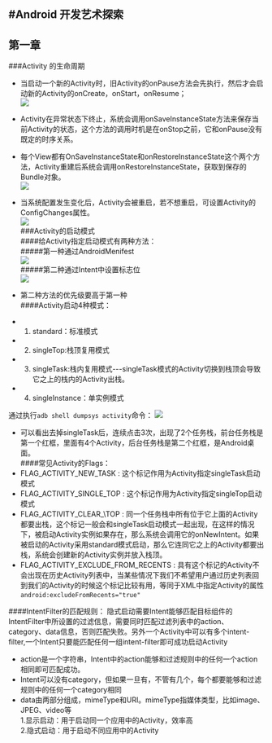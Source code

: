 #Android 开发艺术探索  
---
## 第一章  
###Activity 的生命周期  
* 当启动一个新的Activity时，旧Activity的onPause方法会先执行，然后才会启动新的Activity的onCreate，onStart，onResume；  
![](http://i.imgur.com/KGtVEmo.png)   
* Activity在异常状态下终止，系统会调用onSaveInstanceState方法来保存当前Activity的状态，这个方法的调用时机是在onStop之前，它和onPause没有既定的时序关系。
* 每个View都有OnSaveInstanceState和onRestoreInstanceState这个两个方法，Activity重建后系统会调用onRestoreInstanceState，获取到保存的Bundle对象。  
![](http://i.imgur.com/5keSn4K.png)   
* 当系统配置发生变化后，Activity会被重启，若不想重启，可设置Activity的ConfigChanges属性。   
![](http://i.imgur.com/vKiXWn8.png)  
###Activity的启动模式  
####给Activity指定启动模式有两种方法：   
#####第一种通过AndroidMenifest  
![](http://i.imgur.com/pGNfrCL.png)  
#####第二种通过Intent中设置标志位  
![](http://i.imgur.com/521Ao98.png)   

* 第二种方法的优先级要高于第一种  
####Activity启动4种模式：  
* 1. standard：标准模式
* 2. singleTop:栈顶复用模式
* 3. singleTask:栈内复用模式---singleTask模式的Activity切换到栈顶会导致它之上的栈内的Activity出栈。
* 4. singleInstance：单实例模式   

通过执行`adb shell dumpsys activity`命令：
![](http://i.imgur.com/AkTeGgv.png)  

* 可以看出去掉singleTask后，连续点击3次，出现了2个任务栈，前台任务栈是第一个红框，里面有4个Activity，后台任务栈是第二个红框，是Android桌面。  
####常见Activity的Flags：  
* FLAG\_ACTIVITY\_NEW\_TASK : 这个标记作用为Activity指定singleTask启动模式   
* FLAG\_ACTIVITY\_SINGLE\_TOP : 这个标记作用为Activity指定singleTop启动模式   
* FLAG\_ACTIVITY\_CLEAR_\TOP : 同一个任务栈中所有位于它上面的Activity都要出栈，这个标记一般会和singleTask启动模式一起出现，在这样的情况下，被启动Activity实例如果存在，那么系统会调用它的onNewIntent。如果被启动的Activity采用standard模式启动，那么它连同它之上的Activity都要出栈，系统会创建新的Activity实例并放入栈顶。  
* FLAG\_ACTIVITY\_EXCLUDE\_FROM\_RECENTS : 具有这个标记的Activity不会出现在历史Activity列表中，当某些情况下我们不希望用户通过历史列表回到我们的Activity的时候这个标记比较有用，等同于XML中指定Activity的属性`android:excludeFromRecents="true"`  

####IntentFilter的匹配规则： 
隐式启动需要Intent能够匹配目标组件的IntentFilter中所设置的过滤信息，需要同时匹配过滤列表中的action、category、data信息，否则匹配失败。另外一个Activity中可以有多个intent-filter,一个Intent只要能匹配任何一组intent-filter即可成功启动Activity  

* action是一个字符串，Intent中的action能够和过滤规则中的任何一个action相同即可匹配成功。
* Intent可以没有category，但如果一旦有，不管有几个，每个都要能够和过滤规则中的任何一个category相同
* data由两部分组成，mimeType和URI。mimeType指媒体类型，比如image、JPEG、video等  
1.显示启动：用于启动同一个应用中的Activity，效率高  
2.隐式启动：用于启动不同应用中的Activity